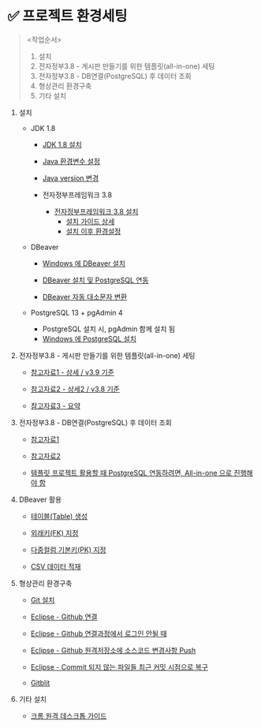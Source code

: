 # ✅ 프로젝트 환경세팅

> <작업순서>
>
> 1. 설치
> 2. 전자정부3.8 - 게시판 만들기를 위한 템플릿(all-in-one) 세팅
> 3. 전자정부3.8 -  DB연결(PostgreSQL) 후 데이터 조회
> 4. 형상관리 환경구축
> 5. 기타 설치





1. 설치

   - JDK 1.8
     - [JDK 1.8 설치](https://gocoder.tistory.com/2498)
     - [Java 환경변수 설정](https://danmilife.tistory.com/6)
     - [Java version 변경](https://coding-factory.tistory.com/823)
     
     - 전자정부프레임워크 3.8
       - [전자정부프레임워크 3.8 설치](https://www.egovframe.go.kr/home/sub.do?menuNo=41)
         - [설치 가이드 상세](https://dingbat.tistory.com/11)
         - [설치 이후 환경설정](https://webobj.tistory.com/29) 
     

   - DBeaver

     - [Windows 에 DBeaver 설치](https://bskyvision.com/entry/%EC%9C%88%EB%8F%84%EC%9A%B0-PC%EC%97%90-DBeaver-%EC%84%A4%EC%B9%98%ED%95%98%EA%B8%B0)

     - [DBeaver 설치 및 PostgreSQL 연동](https://spiritup91.tistory.com/56)

     - [DBeaver 자동 대소문자 변환](https://jin2rang.tistory.com/entry/DBeaver-%EB%8C%80%EB%AC%B8%EC%9E%90-%EB%B3%80%ED%99%98-%EC%9E%90%EB%8F%99-%EB%8C%80%EB%AC%B8%EC%9E%90)


   - PostgreSQL 13 + pgAdmin 4
     - PostgreSQL 설치 시, pgAdmin 함께 설치 됨
     - [Windows 에 PostgreSQL 설치](https://backendcode.tistory.com/225)





2. 전자정부3.8 - 게시판 만들기를 위한 템플릿(all-in-one) 세팅

   - [참고자료1 - 상세 / v3.9 기준](https://webobj.tistory.com/72)

   - [참고자료2 - 상세2 / v3.8 기준](https://web-obj.tistory.com/273)

   - [참고자료3 - 요약](https://nizimo.tistory.com/255)




3. 전자정부3.8 -  DB연결(PostgreSQL) 후 데이터 조회

   - [참고자료1](https://blog.naver.com/PostView.naver?blogId=seangje&logNo=221600871079&parentCategoryNo=&categoryNo=18&viewDate=&isShowPopularPosts=true&from=search)

   - [참고자료2](https://velog.io/@seunghy/%EC%A0%84%EC%9E%90%EC%A0%95%EB%B6%80%ED%94%84%EB%A0%88%EC%9E%84%EC%9B%8C%ED%81%AC-DB%EC%97%B0%EA%B2%B0Postgresql)

   - [템플릿 프로젝트 활용할 때 PostgreSQL 연동하려면, All-in-one 으로 진행해야 함](https://www.egovframe.go.kr/home/qainfo/qainfoRead.do?menuNo=69&qaId=QA_00000000000019258)




4. DBeaver 활용

   - [테이블(Table) 생성](https://needneo.tistory.com/180)

   - [외래키(FK) 지정](https://codingdog.tistory.com/entry/dbeaver%EC%97%90%EC%84%9C-foreign-key%EB%A5%BC-%EC%83%9D%EC%84%B1%ED%95%98%EB%8A%94-%EB%B0%A9%EB%B2%95%EC%9D%84-%EC%95%8C%EC%95%84%EB%B4%85%EC%8B%9C%EB%8B%A4)

   - [다중컬럼 기본키(PK) 지정](https://hoon93.tistory.com/57)

   - [CSV 데이터 적재](https://spiritup91.tistory.com/57)




5. 형상관리 환경구축

   - [Git 설치](https://taewow.tistory.com/13)


   - [Eclipse - Github 연결](https://mollangpiu.tistory.com/309) 


   - [Eclipse - Github 연결과정에서 로그인 안될 때](https://joytk.tistory.com/58)  


   - [Eclipse - Github 원격저장소에 소스코드 변경사항 Push](https://olsh1108o.tistory.com/entry/Git-%EC%9D%B4%ED%81%B4%EB%A6%BD%EC%8A%A4%EC%97%90%EC%84%9C-Git-commit%ED%95%98%EA%B8%B0)


   - [Eclipse - Commit 되지 않는 파일들 최근 커밋 시점으로 복구](https://smartdatastory.tistory.com/entry/%EC%9D%B4%ED%81%B4%EB%A6%BD%EC%8A%A4-git-%EC%86%8C%EC%8A%A4-%EC%B6%A9%EB%8F%8C-%EC%97%90%EB%9F%AC%EB%A1%9C-%EC%9D%B8%ED%95%B4-pull-%EC%95%88%EB%90%A8-%ED%95%B4%EA%B2%B0-%EB%B0%A9%EB%B2%95)
     

   - [Gitblit](https://ceodanbi.tistory.com/m/149)




6. 기타 설치
   - [크롬 원격 데스크톱 가이드](https://funissu.com/google-chrome-remote-desktop/)
